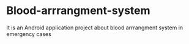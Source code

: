 # Blood-arrrangment-system
It is an Android application project about blood arrrangment system in emergency cases
